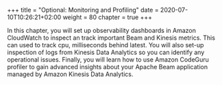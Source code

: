 +++
title = "Optional: Monitoring and Profiling"
date = 2020-07-10T10:26:21+02:00
weight = 80
chapter = true
+++

In this chapter, you will set up observability dashboards in Amazon CloudWatch to inspect an track important Beam and Kinesis metrics. This can used to track cpu, milliseconds behind latest. You will also set-up inspection of logs from Kinesis Data Analytics so you can identify any operational issues. Finally, you will learn how to use Amazon CodeGuru profiler to gain advanced insights about your Apache Beam application managed by Amazon Kinesis Data Analytics.
